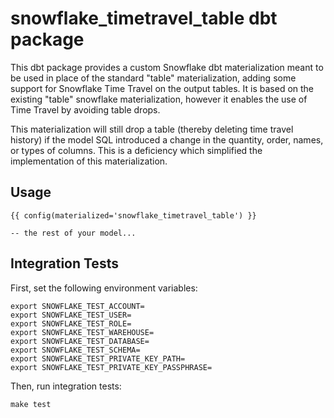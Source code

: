 # snowflake_timetravel_table dbt package

This dbt package provides a custom Snowflake dbt materialization meant to be
used in place of the standard "table" materialization, adding some support for
Snowflake Time Travel on the output tables.  It is based on the existing
"table" snowflake materialization, however it enables the use of Time Travel by
avoiding table drops.

This materialization will still drop a table (thereby deleting time travel
history) if the model SQL introduced a change in the quantity, order, names, or
types of columns.  This is a deficiency which simplified the implementation of
this materialization.

## Usage

```
{{ config(materialized='snowflake_timetravel_table') }}

-- the rest of your model...
```

## Integration Tests

First, set the following environment variables:

```
export SNOWFLAKE_TEST_ACCOUNT=
export SNOWFLAKE_TEST_USER=
export SNOWFLAKE_TEST_ROLE=
export SNOWFLAKE_TEST_WAREHOUSE=
export SNOWFLAKE_TEST_DATABASE=
export SNOWFLAKE_TEST_SCHEMA=
export SNOWFLAKE_TEST_PRIVATE_KEY_PATH=
export SNOWFLAKE_TEST_PRIVATE_KEY_PASSPHRASE=
```

Then, run integration tests:

```
make test
```
